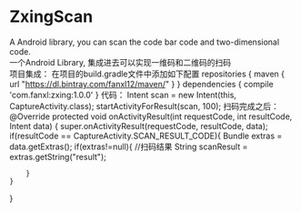 # ZxingScan
A Android library, you can scan the code bar code and two-dimensional code.  
一个Android Library, 集成进去可以实现一维码和二维码的扫码  
项目集成：
在项目的build.gradle文件中添加如下配置
repositories {
    maven { url "https://dl.bintray.com/fanxl12/maven/" }
}
dependencies {
    compile 'com.fanxl:zxing:1.0.0'
}
代码：
Intent scan = new Intent(this, CaptureActivity.class);
startActivityForResult(scan, 100);
扫码完成之后：
@Override
protected void onActivityResult(int requestCode, int resultCode, Intent data) {
    super.onActivityResult(requestCode, resultCode, data);
    if(resultCode == CaptureActivity.SCAN_RESULT_CODE){
        Bundle extras = data.getExtras();
        if(extras!=null){
            //扫码结果
            String scanResult = extras.getString("result");
            
        }
    }
}

